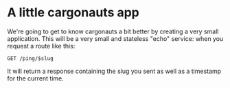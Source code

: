 # A little cargonauts app

We're going to get to know cargonauts a bit better by creating a very small
application. This will be a very small and stateless "echo" service: when
you request a route like this:

```
GET /ping/$slug
```

It will return a response containing the slug you sent as well as a timestamp
for the current time.
